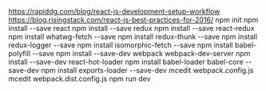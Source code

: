 https://rapiddg.com/blog/react-js-development-setup-workflow
https://blog.risingstack.com/react-js-best-practices-for-2016/
npm init
npm install --save react
npm install --save redux
npm install --save react-redux
npm install whatwg-fetch --save
npm install redux-thunk --save
npm install redux-logger --save
npm install isomorphic-fetch --save
npm install babel-polyfill --save
npm install --save-dev webpack webpack-dev-server
npm install --save-dev react-hot-loader
npm install babel-loader babel-core --save-dev
npm install exports-loader --save-dev
mcedit webpack.config.js
mcedit webpack.dist.config.js
npm run dev
